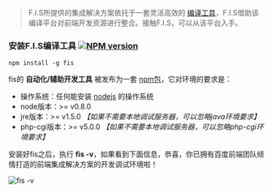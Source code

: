 > F.I.S所提供的集成解决方案依托于一套灵活高效的 [编译工具](https://github.com/fis-dev/fis)，F.I.S借助该编译平台对前端开发资源进行整合。接触F.I.S，可以从该平台入手。

### 安装F.I.S编译工具 [![NPM version](https://badge.fury.io/js/fis.png)](http://badge.fury.io/js/fis)

    npm install -g fis

fis的 **自动化/辅助开发工具** 被发布为一套 [npm包](https://npmjs.org/package/fis)，它对环境的要求是：

* 操作系统：任何能安装 [nodejs](http://nodejs.org/) 的操作系统
* node版本：>= v0.8.0
* jre版本：>= v1.5.0 _【如果不需要本地调试服务器，可以忽略java环境要求】_
* php-cgi版本：>= v5.0.0 _【如果不需要本地调试服务器，可以忽略php-cgi环境要求】_

安装好fis之后，执行 **fis -v**，如果看到下面信息，恭喜，你已拥有百度前端团队倾情打造的前端集成解决方案的开发调试环境啦！

![fis -v](http://fis.baidu.com/static/docs/img/mac.version_0e7880c.png)
